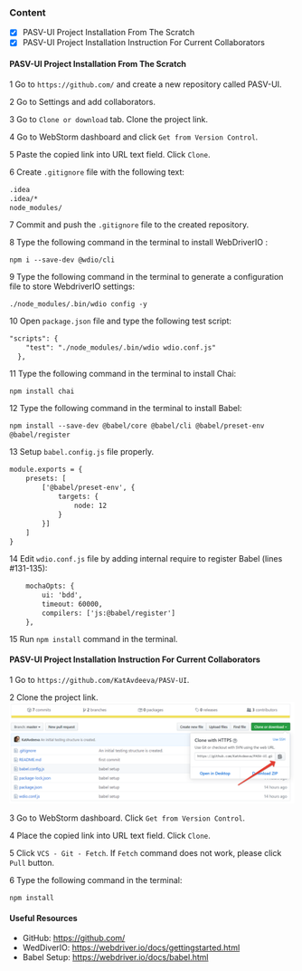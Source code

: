 ### Content 
* [x] PASV-UI Project Installation From The Scratch
* [x] PASV-UI Project Installation Instruction For Current Collaborators

#### PASV-UI Project Installation From The Scratch 
1 Go to `https://github.com/` and create a new repository called PASV-UI.

2 Go to Settings and add collaborators. 

3 Go to `Clone or download` tab. Clone the project link.

4 Go to WebStorm dashboard and click `Get from Version Control`.

5 Paste the copied link into URL text field. Click `Clone`.

6 Create `.gitignore` file with the following text: 
````
.idea
.idea/*
node_modules/
````
7 Commit and push the `.gitignore` file to the created repository. 

8 Type the following command in the terminal to install WebDriverIO : 
```
npm i --save-dev @wdio/cli
``` 
9 Type the following command in the terminal to generate a configuration file to store WebdriverIO settings: 
```
./node_modules/.bin/wdio config -y
```
10 Open `package.json` file and type the following test script: 
````
"scripts": {
    "test": "./node_modules/.bin/wdio wdio.conf.js"
  },
````
11 Type the following command in the terminal to install Chai: 
````
npm install chai
````
12 Type the following command in the terminal to install Babel:
````
npm install --save-dev @babel/core @babel/cli @babel/preset-env @babel/register
```` 
13 Setup `babel.config.js` file properly.
````
module.exports = {
    presets: [
        ['@babel/preset-env', {
            targets: {
                node: 12
            }
        }]
    ]
}
````
14 Edit `wdio.conf.js` file by adding internal require to register Babel (lines #131-135):
````
    mochaOpts: {
        ui: 'bdd',
        timeout: 60000,
        compilers: ['js:@babel/register']
    },
````
15 Run `npm install` command in the terminal. 
 
#### PASV-UI Project Installation Instruction For Current Collaborators 

1 Go to `https://github.com/KatAvdeeva/PASV-UI`.

2 Clone the project link. 
![](images/GH_Clone.png)

3 Go to WebStorm dashboard. Click `Get from Version Control`.

4 Place the copied link into URL text field. Click `Clone`.

5 Click `VCS - Git - Fetch`. If `Fetch` command does not work, please click `Pull` button. 

6 Type the following command in the terminal: 
````
npm install
````
 

#### Useful Resources
* GitHub: https://github.com/
* WedDiverIO: https://webdriver.io/docs/gettingstarted.html
* Babel Setup: https://webdriver.io/docs/babel.html

